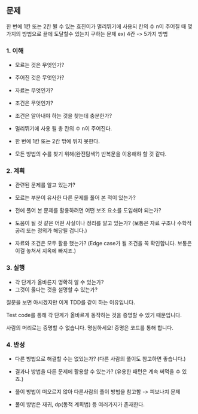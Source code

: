 ## 문제
한 번에 1칸 또는 2칸 뛸 수 있는 효진이가 멀리뛰기에 사용되 칸의 수 n이 주어질 때 몇 가지의 방법으로 끝에 도달할수 있는지 구하는 문제 ex) 4칸 -> 5가지 방법
### 1. 이해
- 모르는 것은 무엇인가?
- 주어진 것은 무엇인가?
- 자료는 무엇인가?
- 조건은 무엇인가?
- 조건은 알아내야 하는 것을 찾는데 충분한가?

- 멀리뛰기에 사용 될 총 칸의 수 n이 주어진다.
- 한 번에 1칸 또는 2칸 밖에 뛰지 못한다.
- 모든 방법의 수를 찾기 위해(완전탐색?) 반복문을 이용해햐 할 것 같다.

### 2. 계획
- 관련된 문제를 알고 있는가?
- 모르는 부분이 유사한 다른 문제를 풀어 본 적이 있는가?
- 전에 풀어 본 문제를 활용하려면 어떤 보조 요소를 도입해야 되는가?
- 도움이 될 것 같은 어떤 사실이나 정리를 알고 있는가? (보통은 자료 구조나 수학적 공리 또는 정의가 해당될 겁니다.)

- 자료와 조건은 모두 활용 했는가? (Edge case가 될 조건을 꼭 확인합니다. 보통은 이걸 놓쳐서 지옥에 빠지죠.)

### 3. 실행
- 각 단계가 올바른지 명확히 알 수 있는가?
- 그것이 옳다는 것을 설명할 수 있는가?

질문을 보면 아시겠지만 이게 TDD를 같이 하는 이유입니다.

Test code를 통해 각 단계가 올바르게 동작하는 것을 증명할 수 있기 때문입니다.

사람의 머리로는 증명할 수 없습니다. 명심하세요! 증명은 코드를 통해 합니다.

### 4. 반성
- 다른 방법으로 해결할 수는 없었는가? (다른 사람의 풀이도 참고하면 좋습니다.)
- 결과나 방법을 다른 문제에 활용할 수 있는가? (유용한 패턴은 계속 써먹을 수 있죠.)

- 풀이 방법이 떠오르지 않아 다른사람의 풀이 방법을 참고함 -> 피보나치 문제
- 풀이 방법은 재귀, dp(동적 계획법) 등 여러가지가 존재한다.